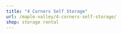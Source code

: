 ```yaml
---
title: "4 Corners Self Storage"
url: /maple-valley/4-corners-self-storage/
shop: storage rental
---
```

